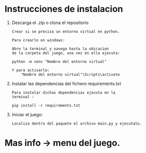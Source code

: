 # Instrucciones de instalacion

1. Descarga el .zip o clona el repositorio
    ```   
    Crear si se precisa un entorno virtual en python.
    
    Para crearlo en windows:
    
    Abre la terminal y navega hasta la ubicacion
    de la carpeta del juego, una vez en ella ejecuta:
    
    python -m venv "Nombre del entorno virtual"

   Y para activarlo:
        "Nombre del entorno virtual"\Scripts\activate
    ```

2. Instalar las dependencias del fichero requirements.txt

    ```
    Para instalar dichas dependencias ejecuta en la 
    terminal :
    
    pip install -r requirements.txt
    ```

3. Iniciar el juego:

    ```
    Localiza dentro del paquete el archivo main.py y ejecutalo. 
    ```

# Mas info -> menu del juego.
